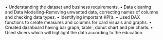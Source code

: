 •	Understanding the dataset and business requirements.
•	Data cleaning and Data Modelling-Removing unwanted data, correcting names of columns and checking data types. 
•	Identifying important KPI’s.
•	Used DAX functions to create measures and columns for card visuals and graphs.
•	Created dashboard having bar graph, table , donut chart and pie charts. 
•	Used slicers which will highlight the data according to the education.
